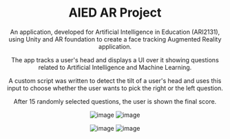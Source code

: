 <div align="center">

# AIED AR Project

An application, developed for Artificial Intelligence in Education (ARI2131), using Unity and AR foundation to create a face tracking Augmented Reality application.

The app tracks a user's head and displays a UI over it showing questions related to Artificial Intelligence and Machine Learning.

A custom script was written to detect the tilt of a user's head and uses this input to choose whether the user wants to pick the right or the left question.

After 15 randomly selected questions, the user is shown the final score.

![image](https://github.com/jeremyfenech/AIED_AR_Project/assets/102818695/ccc3ca20-8648-49dd-b183-601d3392bc65) ![image](https://github.com/jeremyfenech/AIED_AR_Project/assets/102818695/5c169b30-e920-42f4-814f-dcb3f071c63c)

![image](https://github.com/jeremyfenech/AIED_AR_Project/assets/102818695/ca2a0038-a84d-4e0c-80a8-663f75c92a17) ![image](https://github.com/jeremyfenech/AIED_AR_Project/assets/102818695/c4530670-bf6d-43a6-a426-3f726f980836)


</div>
